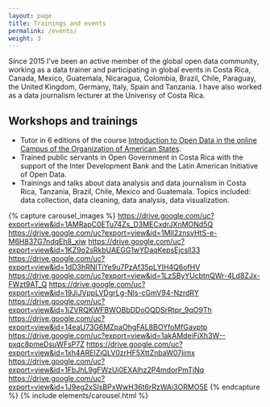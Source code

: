 ```yaml
---
layout: page
title: Trainings and events
permalink: /events/
weight: 3
---
```


Since 2015 I've been an active member of the global open data community, working as a data trainer and participating in global events in Costa Rica, Canada, Mexico, Guatemala, Nicaragua, Colombia, Brazil, Chile, Paraguay, the United Kingdom, Germany, Italy, Spain and Tanzania.  I have also worked as a data journalism lecturer at the Univerisy of Costa Rica.  


## Workshops and trainings

* Tutor in 6 editions of the course [Introduction to Open Data in the online Campus of the Organization of American States](https://www.oas.org/es/sap/dgpe/escuelagob/cursos_introduccion-a-los-datos-abiertos.asp).  
* Trained public servants in Open Government in Costa Rica with the support of the Inter Development Bank and the Latin American Initiative of Open Data.
* Trainings and talks about data analysis and data journalism in Costa Rica, Tanzania, Brazil, Chile, Mexico and Guatemala. Topics included: data collection, data cleaning, data analysis, data visualization. 

{% capture carousel_images %}
https://drive.google.com/uc?export=view&id=1AMRapC0ETu74Zs_D3MECxdrJXnMONd5Q
https://drive.google.com/uc?export=view&id=1MII2znsvHtS-e-M6H837G7ndqEh8_xiw
https://drive.google.com/uc?export=view&id=1KZ9o2sRkbUAEGG1wYDaqKepsEjcsll33
https://drive.google.com/uc?export=view&id=1dD3hRNITiYe9u7PzAf35pLYIH4Q6ofHV
https://drive.google.com/uc?export=view&id=1LzSByYUcbtnQWr-4Ld8ZJx-FWzt9AT_Q
https://drive.google.com/uc?export=view&id=19JiJVppLVDgrLg-NIs-cGmV94-NzrdRY
https://drive.google.com/uc?export=view&id=1iZVRQKWFBWOBbDDoOQDSrRtpr_9qO9Th
https://drive.google.com/uc?export=view&id=14eaU73G6MZpaOhgFAL8BOYfoMfGavptp
https://drive.google.com/uc?export=view&id=1akAMdeiFiXh3W--pxqc8pmeDsuWFsP7Z
https://drive.google.com/uc?export=view&id=1xh4AREIZiQLV0zrHF5XttZnbaW07jimx
https://drive.google.com/uc?export=view&id=1FbJhL9gFWzUi0EXAlhz2P4mdorPmTjNq
https://drive.google.com/uc?export=view&id=1J9eg2xSIsBPxWwH36t6rRzWAi3ORMO5E
{% endcapture %}
{% include elements/carousel.html %}







